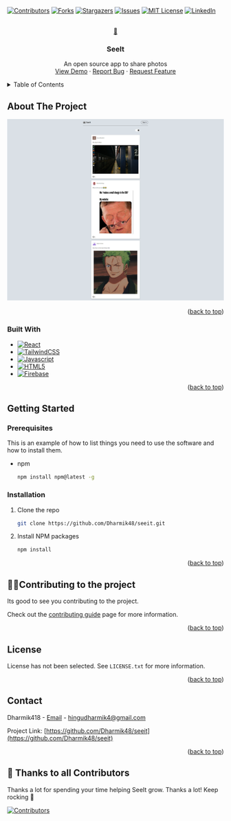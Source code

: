 <a name="readme-top"></a>

[![Contributors][contributors-shield]][contributors-url]
[![Forks][forks-shield]][forks-url]
[![Stargazers][stars-shield]][stars-url]
[![Issues][issues-shield]][issues-url]
[![MIT License][license-shield]][license-url]
[![LinkedIn][linkedin-shield]][linkedin-url]

<!-- PROJECT LOGO -->
<br />
<div align="center">
  <a href="https://github.com/Dharmik48/seeit">
    👀
  </a>

<h3 align="center">SeeIt</h3>

  <p align="center">
    An open source app to share photos
    <br />
    <a href="https://seeit-brown.vercel.app">View Demo</a>
    ·
    <a href="https://github.com/Dharmik48/seeit/issues">Report Bug</a>
    ·
    <a href="https://github.com/Dharmik48/seeit/issues">Request Feature</a>
  </p>
</div>

<!-- TABLE OF CONTENTS -->
<details>
  <summary>Table of Contents</summary>
  <ol>
    <li>
      <a href="#about-the-project">About The Project</a>
      <ul>
        <li><a href="#built-with">Built With</a></li>
      </ul>
    </li>
    <li>
      <a href="#getting-started">Getting Started</a>
      <ul>
        <li><a href="#prerequisites">Prerequisites</a></li>
        <li><a href="#installation">Installation</a></li>
      </ul>
    </li>
    <li><a href="#usage">Usage</a></li>
    <li><a href="#roadmap">Roadmap</a></li>
    <li><a href="#contributing">Contributing</a></li>
    <li><a href="#license">License</a></li>
    <li><a href="#contact">Contact</a></li>
    <li><a href="#acknowledgments">Acknowledgments</a></li>
  </ol>
</details>

<!-- ABOUT THE PROJECT -->
## About The Project

[![SeeIt Home][product-screenshot]](https://example.com)

<p align="right">(<a href="#readme-top">back to top</a>)</p>

### Built With


* [![React][React.js]][React-url]
* [![TailwindCSS][TailwindCSS-url]][TailwindCSS-home]
* [![Javascript][Javascript-img]][Javascript-url]
* [![HTML5][HTML5-img]][HTML5-url]
* [![Firebase][Firebase-img]][Firebase-url]




<p align="right">(<a href="#readme-top">back to top</a>)</p>

<!-- GETTING STARTED -->
## Getting Started

### Prerequisites

This is an example of how to list things you need to use the software and how to install them.

* npm

  ```sh
  npm install npm@latest -g
  ```

### Installation

1. Clone the repo

   ```sh
   git clone https://github.com/Dharmik48/seeit.git
   ```

2. Install NPM packages

   ```sh
   npm install
   ```


<p align="right">(<a href="#readme-top">back to top</a>)</p>



<!-- CONTRIBUTING -->

## 💁‍♂️Contributing to the project
Its good to see you contributing to the project.

Check out the [contributing guide](./CONTRIBUTING.md)
page for more information.

<p align="right">(<a href="#readme-top">back to top</a>)</p>

<!-- LICENSE -->
## License

License has not been selected. See `LICENSE.txt` for more information.

<p align="right">(<a href="#readme-top">back to top</a>)</p>

<!-- CONTACT -->
## Contact

Dharmik418 - [Email](hingudharmik4@gmail.com) - hingudharmik4@gmail.com

Project Link: [https://github.com/Dharmik48/seeit](https://github.com/Dharmik48/seeit)

<p align="right">(<a href="#readme-top">back to top</a>)</p>

## 💪 Thanks to all Contributors

Thanks a lot for spending your time helping SeeIt grow. Thanks a lot! Keep rocking 🍻

[![Contributors](https://contrib.rocks/image?repo=Dharmik48/seeit)](https://github.com/Dharmik48/seeit/graphs/contributors)

<!-- MARKDOWN LINKS & IMAGES -->
<!-- https://www.markdownguide.org/basic-syntax/#reference-style-links -->
[contributors-shield]: https://img.shields.io/github/contributors/Dharmik48/seeit.svg?style=for-the-badge
[contributors-url]: https://github.com/Dharmik48/seeit/graphs/contributors
[forks-shield]: https://img.shields.io/github/forks/Dharmik48/seeit.svg?style=for-the-badge
[forks-url]: https://github.com/Dharmik48/seeit/network/members
[stars-shield]: https://img.shields.io/github/stars/Dharmik48/seeit.svg?style=for-the-badge
[stars-url]: https://github.com/Dharmik48/seeit/stargazers
[issues-shield]: https://img.shields.io/github/issues/Dharmik48/seeit.svg?style=for-the-badge
[issues-url]: https://github.com/Dharmik48/seeit/issues
[license-shield]: https://img.shields.io/github/license/Dharmik48/seeit.svg?style=for-the-badge
[license-url]: https://github.com/Dharmik48/seeit/blob/master/LICENSE.txt
[linkedin-shield]: https://img.shields.io/badge/-LinkedIn-black.svg?style=for-the-badge&logo=linkedin&colorB=555
[linkedin-url]: https://linkedin.com/in/linkedin_username
[product-screenshot]: src/imgs/seeitCap.png
[React.js]: https://img.shields.io/badge/React-20232A?style=for-the-badge&logo=react&logoColor=61DAFB
[React-url]: https://reactjs.org/
[TailwindCSS-url]: https://img.shields.io/badge/tailwindcss-%2338B2AC.svg?style=for-the-badge&logo=tailwind-css&logoColor=white
[TailwindCSS-home]: https://tailwindcss.com/
[Javascript-url]: https://javascript.com
[Javascript-img]: https://img.shields.io/badge/javascript-%23323330.svg?style=for-the-badge&logo=javascript&logoColor=%23F7DF1E
[HTML5-url]: https://html.com/
[HTML5-img]: https://img.shields.io/badge/html5-%23E34F26.svg?style=for-the-badge&logo=html5&logoColor=white
[Firebase-url]: https://firebase.google.com/
[Firebase-img]: https://img.shields.io/badge/Firebase-039BE5?style=for-the-badge&logo=Firebase&logoColor=white
[contributors-url]: https://github.com/Dharmik48/seeit/graphs/contributors